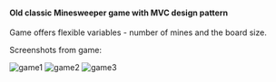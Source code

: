#### Old classic Minesweeper game with MVC design pattern

Game offers flexible variables - number of mines and the board size.

Screenshots from game:

![game1](https://user-images.githubusercontent.com/47610591/103564122-4eef7200-4ebe-11eb-83dd-b6546515bd8d.png)
![game2](https://user-images.githubusercontent.com/47610591/103564125-50b93580-4ebe-11eb-8f3d-d2595693d94a.png)
![game3](https://user-images.githubusercontent.com/47610591/103564124-50209f00-4ebe-11eb-807f-9b1322ae2472.png)
